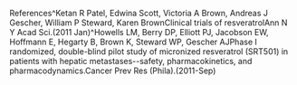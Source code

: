 References^Ketan R Patel, Edwina Scott, Victoria A Brown, Andreas J Gescher, William P Steward, Karen BrownClinical trials of resveratrolAnn N Y Acad Sci.(2011 Jan)^Howells LM, Berry DP, Elliott PJ, Jacobson EW, Hoffmann E, Hegarty B, Brown K, Steward WP, Gescher AJPhase I randomized, double-blind pilot study of micronized resveratrol (SRT501) in patients with hepatic metastases--safety, pharmacokinetics, and pharmacodynamics.Cancer Prev Res (Phila).(2011-Sep)